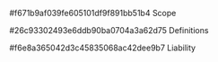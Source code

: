 #f671b9af039fe605101df9f891bb51b4
Scope

#26c93302493e6ddb90ba0704a3a62d75
Definitions

#f6e8a365042d3c45835068ac42dee9b7
Liability

